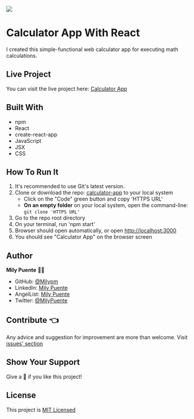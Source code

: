 ![](https://img.shields.io/badge/Microverse-blueviolet)
# Calculator App With React

I created this simple-functional web calculator app for executing math calculations.

## Live Project
You can visit the live project here: [Calculator App](https://calculator-app-0707.herokuapp.com/)

## Built With
- npm
- React
- create-react-app
- JavaScript
- JSX
- CSS

## How To Run It
1. It's recommended to use Git's latest version.
2. Clone or download the repo: [calculator-app](https://github.com/Milypm/calculator-app) to your local system
    - Click on the "Code" green button and copy 'HTTPS URL'
    - **On an empty folder** on your local system, open the command-line: `git clone 'HTTPS URL'`
3. Go to the repo root directory
4. On your terminal, run 'npm start'
5. Browser should open automatically, or open [http://localhost:3000](http://localhost:3000)
6. You should see "Calculator App" on the browser screen

## Author
**Mily Puente** :woman_technologist:
- GitHub: [@Milypm](https://github.com/Milypm)
- LinkedIn: [Mily Puente](https://www.linkedin.com/in/milypuentem/)
- AngelList: [Mily Puente](https://angel.co/u/mily-puente)
- Twitter: [@MilyPuente](https://twitter.com/MilyPuente)
 
## Contribute :point_left:
Any advice and suggestion for improvement are more than welcome.
Visit [issues' section](https://github.com/Milypm/calculator-app/issues)

## Show Your Support
Give a :star2: if you like this project!

## License
This project is [MIT Licensed](https://github.com/Milypm/calculator-app/blob/milestone-one/LICENSE)
